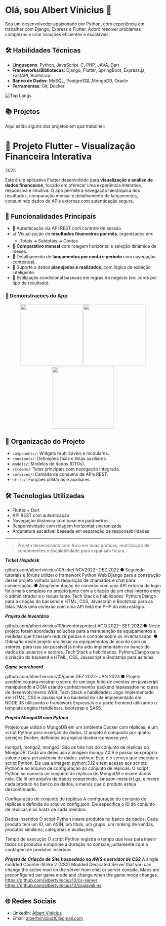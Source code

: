 # Olá, sou Albert Vinicius 👋

Sou um desenvolvedor apaixonado por Python, com experiência em trabalhar com Django, Express e Flutter. Adoro resolver problemas complexos e criar soluções eficientes e escaláveis.

## 🛠️ Habilidades Técnicas

- **Linguagens**: Python, JavaScript, C, PHP, JAVA, Dart
- **Frameworks/Bibliotecas**: Django, Flutter, SpringBoot, Express.js, FastAPI, Bootstrap
- **Banco de Dados**: MySQL, PostgreSQL,MongoDB, Oracle
- **Ferramentas**: Git, Docker

![Top Langs](https://github-readme-stats.vercel.app/api/top-langs/?username=albertvinicius10&hide_progress=true)

## 📚 Projetos

Aqui estão alguns dos projetos em que trabalhei:


# 📱 Projeto Flutter – Visualização Financeira Interativa

2025

Este é um aplicativo Flutter desenvolvido para **visualização e análise de dados financeiros**, focado em oferecer uma experiência interativa, responsiva e intuitiva. O app permite a navegação hierárquica dos resultados, comparação mensal e detalhamento de lançamentos, consumindo dados de APIs externas com autenticação segura.

## 🔹 Funcionalidades Principais

- 🔐 Autenticação via API REST com controle de sessão.
- 📊 Visualização de **resultados financeiros por mês**, organizados em:
  - Totais ➜ Subtotais ➜ Contas
- 📅 **Comparativo mensal** com rolagem horizontal e seleção dinâmica de meses.
- 📂 Detalhamento de **lançamentos por conta e período** com navegação contextual.
- 🧮 Suporte a dados **planejados e realizados**, com lógica de exibição inteligente.
- 🎨 Estilização condicional baseada em regras de negócio (ex: cores por tipo de resultado).

### 📸 Demonstrações do App

<p align="center">
  <img src="https://dashboards-ag.agconsultoria.online/media/app_3.jpeg" width="200"/>
  <img src="https://dashboards-ag.agconsultoria.online/media/app_2.jpeg" width="200"/>
  <img src="https://dashboards-ag.agconsultoria.online/media/app_1.jpeg" width="200"/>
</p>

## 🧱 Organização do Projeto

- `components/`: Widgets reutilizáveis e modulares.
- `constants/`: Definições fixas e listas auxiliares.
- `models/`: Modelos de dados (DTOs).
- `screens/`: Telas principais com navegação integrada.
- `services/`: Camada de consumo de APIs REST.
- `utils/`: Funções utilitárias e auxiliares.

## 🛠️ Tecnologias Utilizadas

- Flutter + Dart
- API REST com autenticação
- Navegação dinâmica com base em parâmetros
- Responsividade com rolagem horizontal sincronizada
- Arquitetura escalável baseada em separação de responsabilidades

---

> Projeto desenvolvido com foco em boas práticas, reutilização de componentes e escalabilidade para expansão futura.



***Ticket Helpdesk***
   
 github.com/albertvinicius10/ticket
 NOV2022- DEZ 2022
 ● Seguindo tutoriais e fóruns utilizei o framework Python Web Django para a construção
 desse projeto voltado para requisição de chamados e chat para conversação.
 ● Aimplementação de conexão com uma API externa de login foi o mais complexo no
 projeto junto com a criação de um chat interno entre o administrador e o requisitante.
 Tech Stack e habilidades: Python/Django para a criação do backend e HTML, CSS, Javascript
 e Bootstrap para as telas. Mais uma conexão com uma API feita em PHP do meu estágio.
 
***Projeto de Inventário***

 github.com/albertvinicius10/inventoryproject
 AGO 2022- SET 2022
 ● Neste projeto foram abordadas soluções para a manutenção de equipamentos e medidas
 que fizessem reduzir perdas e controle sobre os inventariados.
 ● Odesafio deste projeto era linkar os equipamentos de acordo com os setores, para isso
 ser possível já tinha sido implementado no banco de dados de usuários e setores.
 Tech Stack e habilidades: Python/Django para a criação do backend e HTML, CSS, Javascript
 e Bootstrap para as telas.
 
***Game scoreboard***

 github.com/albertvinicius10/game
 DEZ 2022- JAN 2023
 ● Projeto acadêmico para mostrar o score de um jogo feito de eventos em javascript
 manipulando a DOM usando conhecimentos backend repassados no curso de
 desenvolvimento WEB.
 Tech Stack e habilidades: Jogo implementado em HTML, CSS e Javascript e o backend do site
 implementado em NODE.JS utilizando o framework ExpressJs e a parte frontend utilizando o
 template engine Handlebars, bootstrap e SASS.


***Projeto MongoDB com Python***

Projeto que utiliza o MongoDB em um ambiente Docker com réplicas, e um script Python para inserção de dados.
O projeto é composto por quatro serviços Docker, definidos no arquivo docker-compose.yml:

mongo1, mongo2, mongo3: São os três nós do conjunto de réplicas do MongoDB. Cada um deles usa a imagem mongo:7.0.9 e possui seu próprio volume para persistência de dados.
python: Este é o serviço que executa o script Python. Ele usa a imagem python:3.12 e tem acesso aos scripts Python e ao arquivo de configuração do conjunto de réplicas.
O script Python se conecta ao conjunto de réplicas do MongoDB e insere dados nele. Ele lê um arquivo de dados comprimido, amazon-meta.txt.gz, e insere cada produto no banco de dados, a menos que o produto esteja descontinuado.

Configuração do conjunto de réplicas
A configuração do conjunto de réplicas é definida no arquivo config.json. Ele especifica o ID do conjunto de réplicas e os hosts de cada membro.

Dados inseridos
O script Python insere produtos no banco de dados. Cada produto tem um ID, um ASIN, um título, um grupo, um ranking de vendas, produtos similares, categorias e avaliações.

Tempo de execução
O script Python registra o tempo que leva para inserir todos os produtos e imprime a duração no console, juntamente com a contagem de produtos inseridos.

***Projeto de Criação de Site hospedado na AWS e servidor de CS2***
A single modded Counter-Strike 2 (CS2) Modded Dedicated Server that you can change the active mod on the server from chat or server console. Maps are preconfigured per game mode and change when the game mode changes.
https://github.com/albertvinicius10/cs-server
https://github.com/albertvinicius10/csplayskins



 
## 🌐 Redes Sociais

- LinkedIn: [Albert Vinicius](https://www.linkedin.com/in/albertvinicius/)
- Email: albertvinicius10@gmail.com



